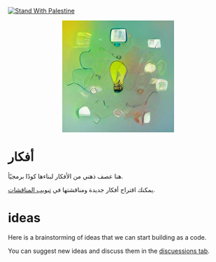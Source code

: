 [![Stand With Palestine](https://raw.githubusercontent.com/TheBSD/StandWithPalestine/main/banner-no-action.svg)](https://TheBSD.github.io/StandWithPalestine/)

<p align="center">
  <img src="./download.png" alt="Image of Ideas" align="center" >
</p>

# أفكار
  
هنا عصف ذهني من الأفكار لبناءها كودًا برمجيًأ.
  
 
يمكنك اقتراح أفكار جديدة ومناقشتها في [تبويب المناقشات](https://github.com/Yemeni-Open-Source/ideas/discussions).


# ideas
Here is a brainstorming of ideas that we can start building as a code. 

You can suggest new ideas and discuss them in the [discuessions tab](https://github.com/Yemeni-Open-Source/ideas/discussions).
